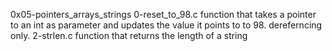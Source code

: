 0x05-pointers_arrays_strings
0-reset_to_98.c
	function that takes a pointer to an int as parameter and updates the value it points to to 98.
	dereferncing only.
2-strlen.c
	function that returns the length of a string

